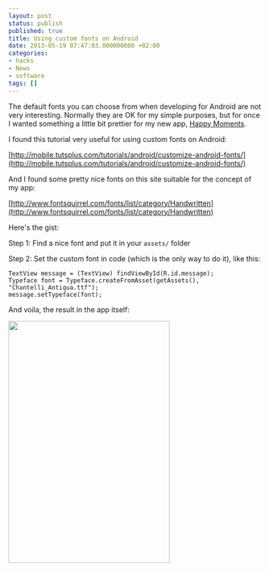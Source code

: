 ```yaml
---
layout: post
status: publish
published: true
title: Using custom fonts on Android
date: 2013-05-19 07:47:03.000000000 +02:00
categories:
- hacks
- News
- software
tags: []
---
```

The default fonts you can choose from when developing for Android are not very interesting. Normally they are OK for my simple purposes, but for once I wanted something a little bit prettier for my new app, [Happy Moments](https://play.google.com/store/apps/details?id=com.happymoments.lite).

I found this tutorial very useful for using custom fonts on Android:

[http://mobile.tutsplus.com/tutorials/android/customize-android-fonts/](http://mobile.tutsplus.com/tutorials/android/customize-android-fonts/)

And I found some pretty nice fonts on this site suitable for the concept of my app:

[http://www.fontsquirrel.com/fonts/list/category/Handwritten](http://www.fontsquirrel.com/fonts/list/category/Handwritten)

Here's the gist:

Step 1: Find a nice font and put it in your `assets/` folder

Step 2: Set the custom font in code (which is the only way to do it), like this:

```
TextView message = (TextView) findViewById(R.id.message); 
Typeface font = Typeface.createFromAsset(getAssets(), "Chantelli_Antiqua.ttf");
message.setTypeface(font);
```

And voila, the result in the app itself:

<img class="alignnone" alt="" src="https://lh5.ggpht.com/JT1zIy-gj2x_httd31vwQ1X7p58xJqyl0sQdBTRY7q241JHaAAv7EJDGCx6mOaB2ow" width="320" height="480" />
